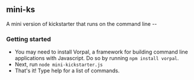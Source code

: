 ## mini-ks

A mini version of kickstarter that runs on the command line -- 

### Getting started

* You may need to install Vorpal, a framework for building command line applications with Javascript. Do so by running `npm install vorpal`.
* Next, run `node mini-kickstarter.js`
* That's it! Type help for a list of commands.